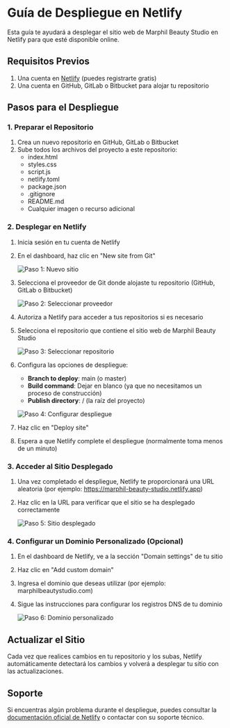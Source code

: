 # Guía de Despliegue en Netlify

Esta guía te ayudará a desplegar el sitio web de Marphil Beauty Studio en Netlify para que esté disponible online.

## Requisitos Previos

1. Una cuenta en [Netlify](https://www.netlify.com/) (puedes registrarte gratis)
2. Una cuenta en GitHub, GitLab o Bitbucket para alojar tu repositorio

## Pasos para el Despliegue

### 1. Preparar el Repositorio

1. Crea un nuevo repositorio en GitHub, GitLab o Bitbucket
2. Sube todos los archivos del proyecto a este repositorio:
   - index.html
   - styles.css
   - script.js
   - netlify.toml
   - package.json
   - .gitignore
   - README.md
   - Cualquier imagen o recurso adicional

### 2. Desplegar en Netlify

1. Inicia sesión en tu cuenta de Netlify
2. En el dashboard, haz clic en "New site from Git"

   ![Paso 1: Nuevo sitio](https://i.imgur.com/example1.png)

3. Selecciona el proveedor de Git donde alojaste tu repositorio (GitHub, GitLab o Bitbucket)

   ![Paso 2: Seleccionar proveedor](https://i.imgur.com/example2.png)

4. Autoriza a Netlify para acceder a tus repositorios si es necesario
5. Selecciona el repositorio que contiene el sitio web de Marphil Beauty Studio

   ![Paso 3: Seleccionar repositorio](https://i.imgur.com/example3.png)

6. Configura las opciones de despliegue:
   - **Branch to deploy**: main (o master)
   - **Build command**: Dejar en blanco (ya que no necesitamos un proceso de construcción)
   - **Publish directory**: / (la raíz del proyecto)

   ![Paso 4: Configurar despliegue](https://i.imgur.com/example4.png)

7. Haz clic en "Deploy site"
8. Espera a que Netlify complete el despliegue (normalmente toma menos de un minuto)

### 3. Acceder al Sitio Desplegado

1. Una vez completado el despliegue, Netlify te proporcionará una URL aleatoria (por ejemplo: https://marphil-beauty-studio.netlify.app)
2. Haz clic en la URL para verificar que el sitio se ha desplegado correctamente

   ![Paso 5: Sitio desplegado](https://i.imgur.com/example5.png)

### 4. Configurar un Dominio Personalizado (Opcional)

1. En el dashboard de Netlify, ve a la sección "Domain settings" de tu sitio
2. Haz clic en "Add custom domain"
3. Ingresa el dominio que deseas utilizar (por ejemplo: marphilbeautystudio.com)
4. Sigue las instrucciones para configurar los registros DNS de tu dominio

   ![Paso 6: Dominio personalizado](https://i.imgur.com/example6.png)

## Actualizar el Sitio

Cada vez que realices cambios en tu repositorio y los subas, Netlify automáticamente detectará los cambios y volverá a desplegar tu sitio con las actualizaciones.

## Soporte

Si encuentras algún problema durante el despliegue, puedes consultar la [documentación oficial de Netlify](https://docs.netlify.com/) o contactar con su soporte técnico.